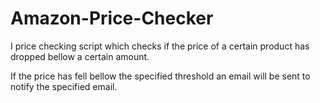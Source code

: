 # Amazon-Price-Checker

I price checking script which checks if the price of a certain product has dropped bellow a certain amount.

If the price has fell bellow the specified threshold an email will be sent to notify the specified email.
